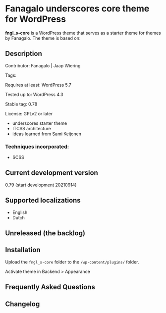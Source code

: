 # Fanagalo underscores core theme for WordPress

**fngl_s-core** is a WordPress theme that serves as a starter theme for themes by Fanagalo. The theme is based on:

## Description
Contributor: Fanagalo | Jaap Wiering

Tags:

Requires at least: WordPress 5.7

Tested up to: WordPress 4.3

Stable tag: 0.78

License: GPLv2 or later

-   underscores starter theme
-   ITCSS architecture
-   ideas learned from Sami Keijonen

### Techniques incorporated:

-   SCSS

## Current development version

0.79 (start development 20210914)

## Supported localizations

-   English
-   Dutch

## Unreleased (the backlog)


## Installation
Upload the `fngl_s-core` folder  to the `/wp-content/plugins/` folder.

Activate theme in Backend > Appearance 


## Frequently Asked Questions
## Changelog
